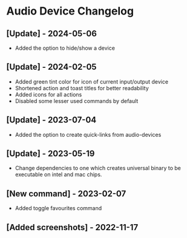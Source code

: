 # Audio Device Changelog

## [Update] - 2024-05-06

- Added the option to hide/show a device

## [Update] - 2024-02-05

- Added green tint color for icon of current input/output device
- Shortened action and toast titles for better readability
- Added icons for all actions
- Disabled some lesser used commands by default

## [Update] - 2023-07-04

- Added the option to create quick-links from audio-devices

## [Update] - 2023-05-19

- Change dependencies to one which creates universal binary to be executable on intel and mac chips.

## [New command] - 2023-02-07

- Added toggle favourites command

## [Added screenshots] - 2022-11-17
